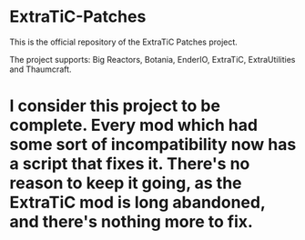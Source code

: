 # ExtraTiC-Patches
This is the official repository of the ExtraTiC Patches project.

The project supports: Big Reactors, Botania, EnderIO, ExtraTiC, ExtraUtilities and Thaumcraft.

# I consider this project to be complete. Every mod which had some sort of incompatibility now has a script that fixes it. There's no reason to keep it going, as the ExtraTiC mod is long abandoned, and there's nothing more to fix.
